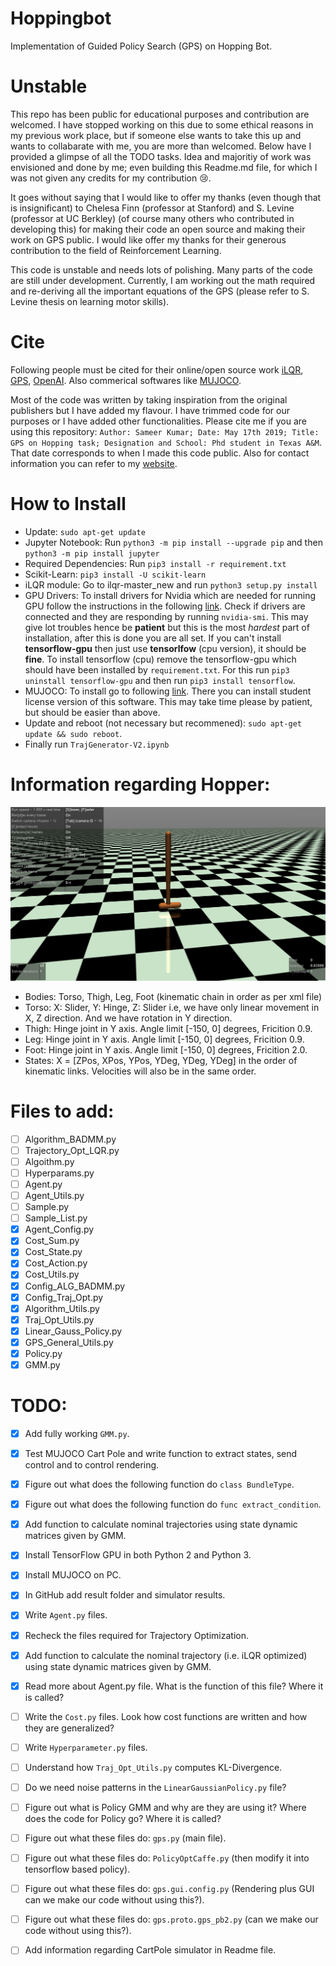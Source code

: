 # Hoppingbot
Implementation of Guided Policy Search (GPS) on Hopping Bot.

# Unstable
This repo has been public for educational purposes and contribution are welcomed. I have stopped working on this
due to some ethical reasons in my previous work place, but if someone else wants to take this up and wants to 
collabarate with me, you are more than welcomed. Below have I provided a glimpse of all the TODO tasks. 
Idea and majoritiy of work was envisioned and done by me; even building this Readme.md file, for which I was not given any credits for my contribution :cry:. 

It goes without saying that I would like to offer my thanks (even though that is insignificant) to Chelesa Finn (professor at Stanford) and S. Levine (professor at UC Berkley) (of course many others who contributed in developing this) for making their code an open source and making their work on GPS public. I would like offer my thanks for their generous contribution to the field of Reinforcement Learning. 

This code is unstable and needs lots of polishing. Many parts of the code are still under development. Currently,
I am working out the math required and re-deriving all the important equations of the GPS (please refer to S. Levine thesis on learning motor skills).

# Cite
Following people must be cited for their online/open source work [iLQR](https://github.com/anassinator/ilqr), [GPS](http://rll.berkeley.edu/gps/), [OpenAI](https://github.com/openai). Also commerical softwares like [MUJOCO](http://www.mujoco.org/). 

Most of the code was written by taking inspiration from the original publishers but I have added my flavour. I have trimmed code for our purposes or I have added other functionalities. Please cite me if you are using this repository: `Author: Sameer Kumar; Date: May 17th 2019; Title: GPS on Hopping task; Designation and School: Phd student in Texas A&M`. That date corresponds to when I made this code public. Also for contact information you can refer to my [website](https://sites.google.com/view/bvsk35/home?authuser=0).  

# How to Install
- Update: `sudo apt-get update`
- Jupyter Notebook: Run `python3 -m pip install --upgrade pip` and then `python3 -m pip install jupyter`
- Required Dependencies: Run `pip3 install -r requirement.txt`
- Scikit-Learn: `pip3 install -U scikit-learn`
- iLQR module: Go to ilqr-master_new and run `python3 setup.py install`
- GPU Drivers: To install drivers for Nvidia which are needed for running GPU follow the instructions in the following [link](https://www.tensorflow.org/install/gpu). Check if drivers are connected and they are responding by running `nvidia-smi`. This may give lot troubles hence be **patient** but this is the most *hardest* part of installation, after this is done you are all set. If you can't install **tensorflow-gpu** then just use **tensorlfow** (cpu version), it should be **fine**. To install tensorflow (cpu) remove the tensorflow-gpu which should have been installed by `requirement.txt`. For this run `pip3 uninstall tensorflow-gpu` and then run `pip3 install tensorflow`. 
- MUJOCO: To install go to following [link](http://www.mujoco.org/). There you can install student license version of this software. This may take time please by patient, but should be easier than above.
- Update and reboot (not necessary but recommened): `sudo apt-get update && sudo reboot`.
- Finally run `TrajGenerator-V2.ipynb`

# Information regarding Hopper:
![Hopper](Hopper.png)
- Bodies: Torso, Thigh, Leg, Foot (kinematic chain in order as per xml file)
- Torso: X: Slider, Y: Hinge, Z: Slider i.e, we have only linear movement in X, Z direction. 
  And we have rotation in Y direction.
- Thigh: Hinge joint in Y axis. Angle limit [-150, 0] degrees, Fricition 0.9.
- Leg: Hinge joint in Y axis. Angle limit [-150, 0] degrees, Fricition 0.9.
- Foot: Hinge joint in Y axis. Angle limit [-150, 0] degrees, Fricition 2.0.
- States: X = [ZPos, XPos, YPos, YDeg, YDeg, YDeg] in the order of kinematic links. 
  Velocities will also be in the same order.

# Files to add:
- [ ] Algorithm_BADMM.py
- [ ] Trajectory_Opt_LQR.py
- [ ] Algoithm.py
- [ ] Hyperparams.py
- [ ] Agent.py
- [ ] Agent_Utils.py
- [ ] Sample.py
- [ ] Sample_List.py
- [x] Agent_Config.py
- [x] Cost_Sum.py
- [x] Cost_State.py
- [x] Cost_Action.py
- [x] Cost_Utils.py
- [x] Config_ALG_BADMM.py
- [x] Config_Traj_Opt.py
- [x] Algorithm_Utils.py
- [x] Traj_Opt_Utils.py
- [x] Linear_Gauss_Policy.py
- [x] GPS_General_Utils.py
- [x] Policy.py
- [x] GMM.py

# TODO:
- [x] Add fully working `GMM.py`. 
- [x] Test MUJOCO Cart Pole and write function to extract states, send control and to control rendering. 
- [x] Figure out what does the following function do `class BundleType`.
- [x] Figure out what does the following function do `func extract_condition`.
- [x] Add function to calculate nominal trajectories using state dynamic matrices given by GMM.
- [x] Install TensorFlow GPU in both Python 2 and Python 3.
- [x] Install MUJOCO on PC. 
- [x] In GitHub add result folder and simulator results.
- [x] Write `Agent.py` files.
- [x] Recheck the files required for Trajectory Optimization.
- [x] Add function to calculate the nominal trajectory (i.e. iLQR optimized) using state dynamic matrices given by GMM. 
- [x] Read more about Agent.py file. What is the function of this file? Where it is called?
- [ ] Write the `Cost.py` files. Look how cost functions are written and how they are generalized?
- [ ] Write `Hyperparameter.py` files. 
- [ ] Understand how `Traj_Opt_Utils.py` computes KL-Divergence.
- [ ] Do we need noise patterns in the `LinearGaussianPolicy.py` file?
- [ ] Figure out what is Policy GMM and why are they are using it? Where does the code for Policy go? Where it is called?
- [ ] Figure out what these files do: `gps.py` (main file).
- [ ] Figure out what these files do: `PolicyOptCaffe.py` (then modify it into tensorflow based policy).
- [ ] Figure out what these files do: `gps.gui.config.py` (Rendering plus GUI can we make our code without using this?).
- [ ] Figure out what these files do: `gps.proto.gps_pb2.py` (can we make our code without using this?).
- [ ] Add information regarding CartPole simulator in Readme file. 

